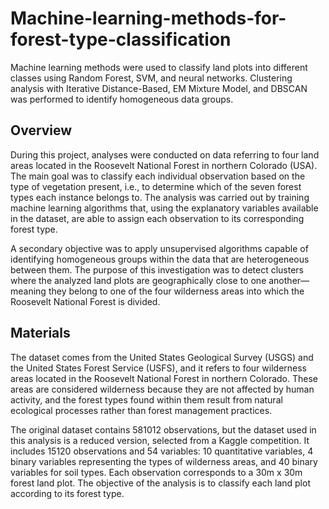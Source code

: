 # Machine-learning-methods-for-forest-type-classification
Machine learning methods were used to classify land plots into different classes using Random Forest, SVM, and neural networks. Clustering analysis with Iterative Distance-Based, EM Mixture Model, and DBSCAN was performed to identify homogeneous data groups.
## Overview
During this project, analyses were conducted on data referring to four land areas located in the Roosevelt National Forest in northern Colorado (USA). The main goal was to classify each individual observation based on the type of vegetation present, i.e., to determine which of the seven forest types each instance belongs to. The analysis was carried out by training machine learning algorithms that, using the explanatory variables available in the dataset, are able to assign each observation to its corresponding forest type.

A secondary objective was to apply unsupervised algorithms capable of identifying homogeneous groups within the data that are heterogeneous between them. The purpose of this investigation was to detect clusters where the analyzed land plots are geographically close to one another—meaning they belong to one of the four wilderness areas into which the Roosevelt National Forest is divided.

## Materials

The dataset comes from the United States Geological Survey (USGS) and the United States Forest Service (USFS), and it refers to four wilderness areas located in the Roosevelt National Forest in northern Colorado. These areas are considered wilderness because they are not affected by human activity, and the forest types found within them result from natural ecological processes rather than forest management practices.

The original dataset contains 581012 observations, but the dataset used in this analysis is a reduced version, selected from a Kaggle competition. It includes 15120 observations and 54 variables: 10 quantitative variables, 4 binary variables representing the types of wilderness areas, and 40 binary variables for soil types. Each observation corresponds to a 30m x 30m forest land plot. The objective of the analysis is to classify each land plot according to its forest type.
